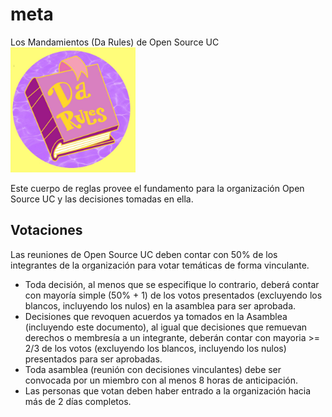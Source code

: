 # meta
Los Mandamientos (Da Rules) de Open Source UC
<img src="https://github.com/open-source-uc/meta/blob/main/darules.jpg?raw=true" height="200px">

Este cuerpo de reglas provee el fundamento para la organización Open Source UC y las decisiones tomadas en ella.

## Votaciones
Las reuniones de Open Source UC deben contar con 50% de los integrantes de la organización para votar temáticas de forma vinculante.

- Toda decisión, al menos que se especifique lo contrario, deberá contar con mayoría simple (50% + 1) de los votos presentados (excluyendo los blancos, incluyendo los nulos) en la asamblea para ser aprobada.
- Decisiones que revoquen acuerdos ya tomados en la Asamblea (incluyendo este documento), al igual que decisiones que remuevan derechos o membresía a un integrante, deberán contar con mayoria >= 2/3 de los votos (excluyendo los blancos, incluyendo los nulos) presentados para ser aprobadas.
- Toda asamblea (reunión con decisiones vinculantes) debe ser convocada por un miembro con al menos 8 horas de anticipación.
- Las personas que votan deben haber entrado a la organización hacia más de 2 días completos.
